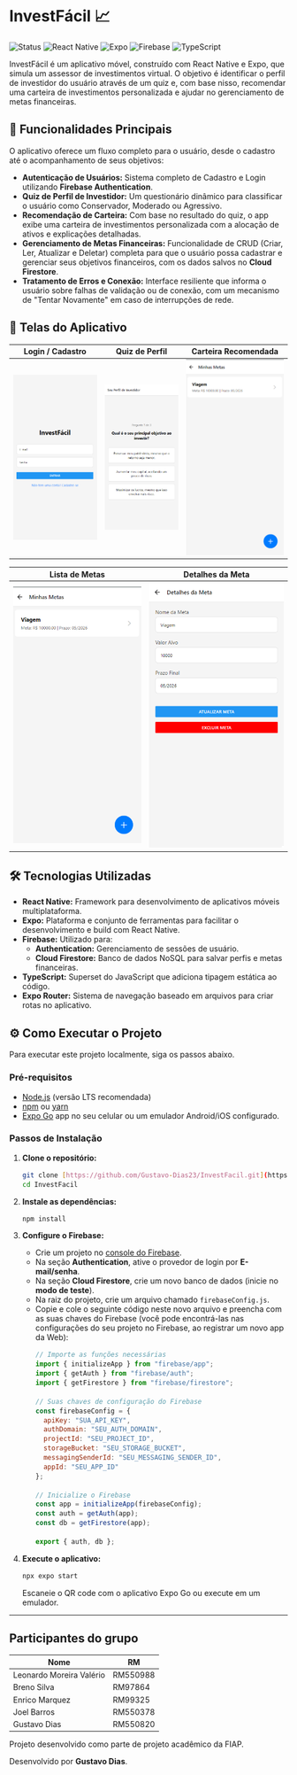 # InvestFácil 📈

![Status](https://img.shields.io/badge/status-em%20desenvolvimento-yellow)
![React Native](https://img.shields.io/badge/React%20Native-61DAFB?logo=react&logoColor=black)
![Expo](https://img.shields.io/badge/Expo-000020?logo=expo&logoColor=white)
![Firebase](https://img.shields.io/badge/Firebase-FFCA28?logo=firebase&logoColor=black)
![TypeScript](https://img.shields.io/badge/TypeScript-3178C6?logo=typescript&logoColor=white)

InvestFácil é um aplicativo móvel, construído com React Native e Expo, que simula um assessor de investimentos virtual. O objetivo é identificar o perfil de investidor do usuário através de um quiz e, com base nisso, recomendar uma carteira de investimentos personalizada e ajudar no gerenciamento de metas financeiras.

## 🚀 Funcionalidades Principais

O aplicativo oferece um fluxo completo para o usuário, desde o cadastro até o acompanhamento de seus objetivos:

* **Autenticação de Usuários:** Sistema completo de Cadastro e Login utilizando **Firebase Authentication**.
* **Quiz de Perfil de Investidor:** Um questionário dinâmico para classificar o usuário como Conservador, Moderado ou Agressivo.
* **Recomendação de Carteira:** Com base no resultado do quiz, o app exibe uma carteira de investimentos personalizada com a alocação de ativos e explicações detalhadas.
* **Gerenciamento de Metas Financeiras:** Funcionalidade de CRUD (Criar, Ler, Atualizar e Deletar) completa para que o usuário possa cadastrar e gerenciar seus objetivos financeiros, com os dados salvos no **Cloud Firestore**.
* **Tratamento de Erros e Conexão:** Interface resiliente que informa o usuário sobre falhas de validação ou de conexão, com um mecanismo de "Tentar Novamente" em caso de interrupções de rede.

## 📱 Telas do Aplicativo

| Login / Cadastro | Quiz de Perfil | Carteira Recomendada |
|---|---|---|
| ![Tela de Login](./screenshots/Login.png) | ![Tela do Quiz](./screenshots/quiz.png) | ![Tela da Carteira](./screenshots/carteira.png) |

| Lista de Metas | Detalhes da Meta |
|---|---|
| ![Tela de Metas](./screenshots/metas].png) | ![Tela de Detalhe](./screenshots/detalhes.png) |


## 🛠️ Tecnologias Utilizadas

* **React Native:** Framework para desenvolvimento de aplicativos móveis multiplataforma.
* **Expo:** Plataforma e conjunto de ferramentas para facilitar o desenvolvimento e build com React Native.
* **Firebase:** Utilizado para:
    * **Authentication:** Gerenciamento de sessões de usuário.
    * **Cloud Firestore:** Banco de dados NoSQL para salvar perfis e metas financeiras.
* **TypeScript:** Superset do JavaScript que adiciona tipagem estática ao código.
* **Expo Router:** Sistema de navegação baseado em arquivos para criar rotas no aplicativo.

## ⚙️ Como Executar o Projeto

Para executar este projeto localmente, siga os passos abaixo.

### Pré-requisitos

* [Node.js](https://nodejs.org/en/) (versão LTS recomendada)
* [npm](https://www.npmjs.com/) ou [yarn](https://yarnpkg.com/)
* [Expo Go](https://expo.dev/go) app no seu celular ou um emulador Android/iOS configurado.

### Passos de Instalação

1.  **Clone o repositório:**
    ```bash
    git clone [https://github.com/Gustavo-Dias23/InvestFacil.git](https://github.com/Gustavo-Dias23/InvestFacil.git)
    cd InvestFacil
    ```

2.  **Instale as dependências:**
    ```bash
    npm install
    ```

3.  **Configure o Firebase:**
    * Crie um projeto no [console do Firebase](https://firebase.google.com/).
    * Na seção **Authentication**, ative o provedor de login por **E-mail/senha**.
    * Na seção **Cloud Firestore**, crie um novo banco de dados (inicie no **modo de teste**).
    * Na raiz do projeto, crie um arquivo chamado `firebaseConfig.js`.
    * Copie e cole o seguinte código neste novo arquivo e preencha com as suas chaves do Firebase (você pode encontrá-las nas configurações do seu projeto no Firebase, ao registrar um novo app da Web):
        ```javascript
        // Importe as funções necessárias
        import { initializeApp } from "firebase/app";
        import { getAuth } from "firebase/auth";
        import { getFirestore } from "firebase/firestore";

        // Suas chaves de configuração do Firebase
        const firebaseConfig = {
          apiKey: "SUA_API_KEY",
          authDomain: "SEU_AUTH_DOMAIN",
          projectId: "SEU_PROJECT_ID",
          storageBucket: "SEU_STORAGE_BUCKET",
          messagingSenderId: "SEU_MESSAGING_SENDER_ID",
          appId: "SEU_APP_ID"
        };

        // Inicialize o Firebase
        const app = initializeApp(firebaseConfig);
        const auth = getAuth(app);
        const db = getFirestore(app);

        export { auth, db };
        ```

4.  **Execute o aplicativo:**
    ```bash
    npx expo start
    ```
    Escaneie o QR code com o aplicativo Expo Go ou execute em um emulador.

---

## Participantes do grupo
| Nome                 | RM      |
| -------------------- | ------- |
| Leonardo Moreira Valério | RM550988  |
| Breno Silva   | RM97864    |
| Enrico Marquez   | RM99325    |
| Joel Barros   | RM550378   |
| Gustavo Dias   | RM550820  |


Projeto desenvolvido como parte de projeto acadêmico da FIAP.

Desenvolvido por **Gustavo Dias**.
